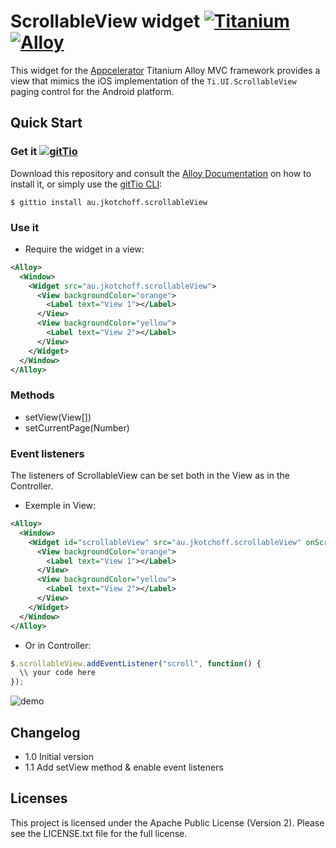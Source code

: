 # ScrollableView widget [![Titanium](http://www-static.appcelerator.com/badges/titanium-git-badge-sq.png)](http://www.appcelerator.com/titanium/) [![Alloy](http://www-static.appcelerator.com/badges/alloy-git-badge-sq.png)](http://www.appcelerator.com/alloy/)
This widget for the [Appcelerator](http://www.appcelerator.com) Titanium Alloy MVC framework provides a view that mimics the iOS implementation of the `Ti.UI.ScrollableView` paging control for the Android platform.

## Quick Start

### Get it [![gitTio](http://gitt.io/badge.png)](http://gitt.io/component/au.jkotchoff.scrollableView)
Download this repository and consult the [Alloy Documentation](http://docs.appcelerator.com/titanium/latest/#!/guide/Alloy_XML_Markup-section-35621528_AlloyXMLMarkup-ImportingWidgets) on how to install it, or simply use the [gitTio CLI](http://gitt.io/cli):

`$ gittio install au.jkotchoff.scrollableView`

### Use it

* Require the widget in a view:

```xml
<Alloy>
  <Window>
    <Widget src="au.jkotchoff.scrollableView">
      <View backgroundColor="orange">
        <Label text="View 1"></Label>
      </View>
      <View backgroundColor="yellow">
        <Label text="View 2"></Label>
      </View>
    </Widget>
  </Window>
</Alloy>
```

### Methods

* setView(View[])
* setCurrentPage(Number)

### Event listeners

The listeners of ScrollableView can be set both in the View as in the Controller.

* Exemple in View:
```xml
<Alloy>
  <Window>
    <Widget id="scrollableView" src="au.jkotchoff.scrollableView" onScroll="onScrollEvent">
      <View backgroundColor="orange">
        <Label text="View 1"></Label>
      </View>
      <View backgroundColor="yellow">
        <Label text="View 2"></Label>
      </View>
    </Widget>
  </Window>
</Alloy>
```

* Or in Controller:
```javascript
$.scrollableView.addEventListener("scroll", function() {
  \\ your code here
});
```

![demo](https://raw.githubusercontent.com/jkotchoff/au.jkotchoff.scrollableView/master/docs/screenshot.png)

## Changelog

* 1.0 Initial version
* 1.1 Add setView method & enable event listeners

## Licenses
This project is licensed under the Apache Public License (Version 2). Please see the LICENSE.txt file for the full license.
